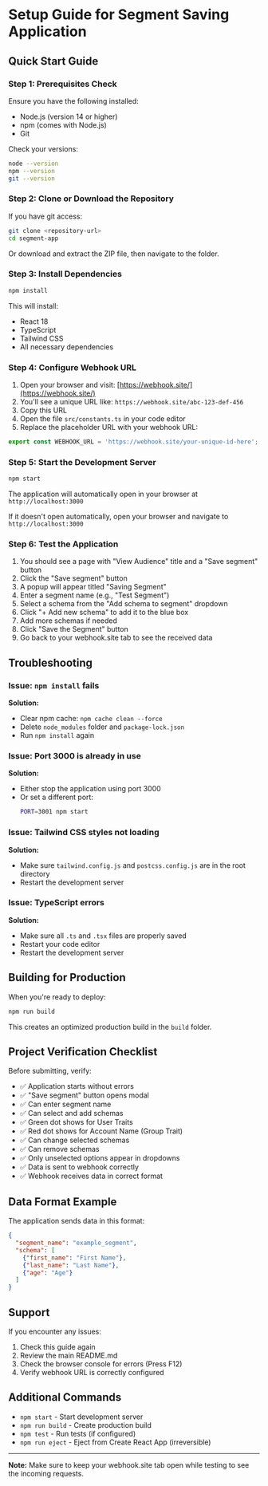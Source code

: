 # Setup Guide for Segment Saving Application

## Quick Start Guide

### Step 1: Prerequisites Check
Ensure you have the following installed:
- Node.js (version 14 or higher)
- npm (comes with Node.js)
- Git

Check your versions:
```bash
node --version
npm --version
git --version
```

### Step 2: Clone or Download the Repository

If you have git access:
```bash
git clone <repository-url>
cd segment-app
```

Or download and extract the ZIP file, then navigate to the folder.

### Step 3: Install Dependencies

```bash
npm install
```

This will install:
- React 18
- TypeScript
- Tailwind CSS
- All necessary dependencies

### Step 4: Configure Webhook URL

1. Open your browser and visit: [https://webhook.site/](https://webhook.site/)
2. You'll see a unique URL like: `https://webhook.site/abc-123-def-456`
3. Copy this URL
4. Open the file `src/constants.ts` in your code editor
5. Replace the placeholder URL with your webhook URL:

```typescript
export const WEBHOOK_URL = 'https://webhook.site/your-unique-id-here';
```

### Step 5: Start the Development Server

```bash
npm start
```

The application will automatically open in your browser at `http://localhost:3000`

If it doesn't open automatically, open your browser and navigate to `http://localhost:3000`

### Step 6: Test the Application

1. You should see a page with "View Audience" title and a "Save segment" button
2. Click the "Save segment" button
3. A popup will appear titled "Saving Segment"
4. Enter a segment name (e.g., "Test Segment")
5. Select a schema from the "Add schema to segment" dropdown
6. Click "+ Add new schema" to add it to the blue box
7. Add more schemas if needed
8. Click "Save the Segment" button
9. Go back to your webhook.site tab to see the received data

## Troubleshooting

### Issue: `npm install` fails
**Solution:** 
- Clear npm cache: `npm cache clean --force`
- Delete `node_modules` folder and `package-lock.json`
- Run `npm install` again

### Issue: Port 3000 is already in use
**Solution:** 
- Either stop the application using port 3000
- Or set a different port:
  ```bash
  PORT=3001 npm start
  ```

### Issue: Tailwind CSS styles not loading
**Solution:** 
- Make sure `tailwind.config.js` and `postcss.config.js` are in the root directory
- Restart the development server

### Issue: TypeScript errors
**Solution:** 
- Make sure all `.ts` and `.tsx` files are properly saved
- Restart your code editor
- Restart the development server

## Building for Production

When you're ready to deploy:

```bash
npm run build
```

This creates an optimized production build in the `build` folder.

## Project Verification Checklist

Before submitting, verify:
- ✅ Application starts without errors
- ✅ "Save segment" button opens modal
- ✅ Can enter segment name
- ✅ Can select and add schemas
- ✅ Green dot shows for User Traits
- ✅ Red dot shows for Account Name (Group Trait)
- ✅ Can change selected schemas
- ✅ Can remove schemas
- ✅ Only unselected options appear in dropdowns
- ✅ Data is sent to webhook correctly
- ✅ Webhook receives data in correct format

## Data Format Example

The application sends data in this format:

```json
{
  "segment_name": "example_segment",
  "schema": [
    {"first_name": "First Name"},
    {"last_name": "Last Name"},
    {"age": "Age"}
  ]
}
```

## Support

If you encounter any issues:
1. Check this guide again
2. Review the main README.md
3. Check the browser console for errors (Press F12)
4. Verify webhook URL is correctly configured

## Additional Commands

- `npm start` - Start development server
- `npm run build` - Create production build
- `npm test` - Run tests (if configured)
- `npm run eject` - Eject from Create React App (irreversible)

---

**Note:** Make sure to keep your webhook.site tab open while testing to see the incoming requests.

